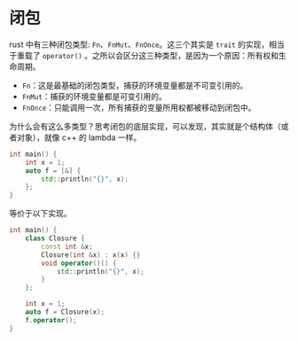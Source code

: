 # 闭包

rust 中有三种闭包类型: `Fn`、`FnMut`、`FnOnce`。这三个其实是 `trait` 的实现，相当于重载了 `operator()` 。之所以会区分这三种类型，是因为一个原因：所有权和生命周期。

- `Fn`：这是最基础的闭包类型，捕获的环境变量都是不可变引用的。
- `FnMut`：捕获的环境变量都是可变引用的。
- `FnOnce`：只能调用一次，所有捕获的变量所用权都被移动到闭包中。

为什么会有这么多类型？思考闭包的底层实现，可以发现，其实就是个结构体（或者对象），就像 c++ 的 lambda 一样。

```c++
int main() {
    int x = 1;
    auto f = [&] {
        std::println("{}", x);
    };
}
```

等价于以下实现。

```c++
int main() {
    class Closure {
        const int &x;
        Closure(int &x) : x(x) {}
        void operator()() {
            std::println("{}", x);
        }
    };

    int x = 1;
    auto f = Closure(x);
    f.operator();
}
```
